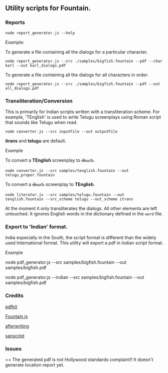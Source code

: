 ## Utility scripts for Fountain.

### Reports

	node report_generator.js --help

Example:

To generate a file containing all the dialogs for a particular character.

	node report_generator.js --src ./samples/bigfish.fountain --pdf --char karl --out karl_dialogs.pdf

To generate a file containing all the dialogs for all characters in order.

	node report_generator.js --src ./samples/bigfish.fountain --pdf --out all_dialogs.pdf

### Transliteration/Conversion

This is primarily for Indian scripts written with a transliteration scheme. For example, 'TEnglish' is used to write Telugu screenplays using Roman script that sounds like Telugu when read.

	node converter.js --src inputFile --out outputFile 

**itrans** and **telugu** are default.

Example

To convert a **TEnglish** screenplay to తెలుగు.

	node converter.js --src samples/tenglish.fountain --out telugu_proper.fountain

To convert a తెలుగు screenplay to **TEnglish**.

	node literator.js --src samples/telugu.fountain --out tenglish.fountain --src_scheme telugu --out_scheme itrans

At the moment it only transliterates the dialogs. All other elements are left untouched. It ignores English words in the dictionary defined in the `word` file.

### Export to 'Indian' format.

India especially in the South, the script format is different than the widely used International format. This utility will export a pdf in Indian script format.

Example

node pdf_generator.js --src samples/bigfish.fountain --out samples/bigfish.pdf 

node pdf_generator.js --indian --src samples/bigfish.fountain --out samples/bigfish.pdf 

### Credits

[pdfkit](https://github.com/foliojs/pdfkit)

[Fountain.js](https://github.com/mattdaly/Fountain.js) 

[afterwriting](https://github.com/afterwriting/)

[sanscript](https://www.npmjs.com/package/sanscript)

### Issues
==
The generated pdf is not Hollywood standards complaint!!
It doesn't generate location report yet.
 
